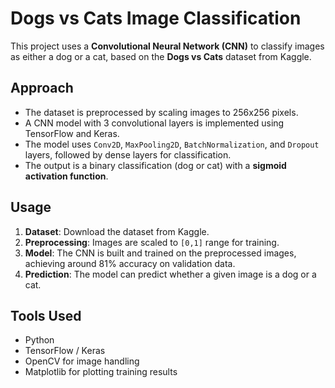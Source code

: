 # Dogs vs Cats Image Classification

This project uses a **Convolutional Neural Network (CNN)** to classify images as either a dog or a cat, based on the **Dogs vs Cats** dataset from Kaggle.

## Approach

- The dataset is preprocessed by scaling images to 256x256 pixels.
- A CNN model with 3 convolutional layers is implemented using TensorFlow and Keras.
- The model uses `Conv2D`, `MaxPooling2D`, `BatchNormalization`, and `Dropout` layers, followed by dense layers for classification.
- The output is a binary classification (dog or cat) with a **sigmoid activation function**.

## Usage

1. **Dataset**: Download the dataset from Kaggle.
2. **Preprocessing**: Images are scaled to `[0,1]` range for training.
3. **Model**: The CNN is built and trained on the preprocessed images, achieving around 81% accuracy on validation data.
4. **Prediction**: The model can predict whether a given image is a dog or a cat.

## Tools Used

- Python
- TensorFlow / Keras
- OpenCV for image handling
- Matplotlib for plotting training results
